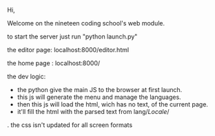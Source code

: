 Hi,

Welcome on the nineteen coding school's web module.

to start the server just run "python launch.py"

the editor page: localhost:8000/editor.html

the home page : localhost:8000/

the dev logic:
- the python give the main JS to the browser at first launch.
- this js will generate the menu and manage the languages.
- then this js will load the html, wich has no text, of the current page.
- it'll fill the html with the parsed text from lang/$Locale$/

. the css isn't updated for all screen formats
